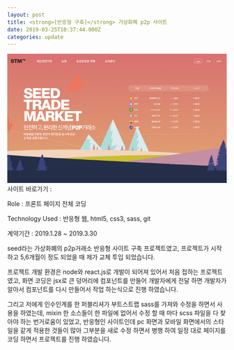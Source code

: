 ```yaml
---
layout: post
title: <strong>[반응형 구축]</strong> 가상화폐 p2p 사이트
date: 2019-03-25T10:37:44.000Z
categories: update
---
```


<img src="/images/fulls/seedp2p.jpg" class="fit image"> 
사이트 바로가기 :   <a href="#" target="blank" class="go_link" title="오픈예정"></a>

Role : 프론트 페이지 전체 코딩

Technology Used : 반응형 웹, html5, css3, sass, git

계약기간 :  2019.1.28 ~ 2019.3.30 

seed라는 가상화폐의 p2p거래소 반응형 사이트 구축 프로젝트였고, 
프로젝트가 시작하고 5,6개월이 정도 되었을 때 제가 교체 투입 되었습니다.

프로젝트 개발 환경은 node와 react.js로 개발이 되어져 있어서 처음 접하는 프로젝트였고,
화면 코딩은 jsx로 큰 덩어리에 컴포넌트를 만들어 개발자에게 전달 하면 개발자가 알아서 컴포넌트를 다시 만들어서 작업 하는식으로 진행 하였습니다.

그리고 저에게 인수인계를 한 퍼블리셔가 부트스트랩 sass를 가져와 수정을 하면서 사용을 하였는데, mixin 한 소스들이 한 파일에 없어서 수정 할 때 마다 scss 파일을 다 찾아야 하는 번거로움이 있었고,
반응형인 사이트인데 pc 화면과 모바일 화면에서의 스타일을 같게 적용한 것들이 많아 그부분을 새로 수정 하면서 병행 하여 일정 대로 페이지를 코딩 하면서 프로젝트를 진행 하였습니다.




